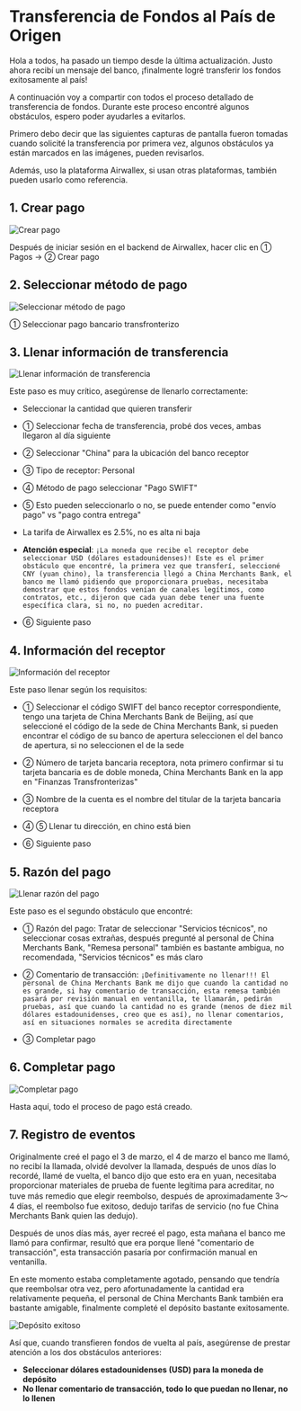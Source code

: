 # Transferencia de Fondos al País de Origen

Hola a todos, ha pasado un tiempo desde la última actualización. Justo ahora recibí un mensaje del banco, ¡finalmente logré transferir los fondos exitosamente al país!

A continuación voy a compartir con todos el proceso detallado de transferencia de fondos. Durante este proceso encontré algunos obstáculos, espero poder ayudarles a evitarlos.

Primero debo decir que las siguientes capturas de pantalla fueron tomadas cuando solicité la transferencia por primera vez, algunos obstáculos ya están marcados en las imágenes, pueden revisarlos.

Además, uso la plataforma Airwallex, si usan otras plataformas, también pueden usarlo como referencia.

## 1. Crear pago

<img src="../public-es/pasos-transferencia-01.png" alt="Crear pago">

Después de iniciar sesión en el backend de Airwallex, hacer clic en ① Pagos -> ② Crear pago

## 2. Seleccionar método de pago

<img src="../public-es/pasos-transferencia-02.png" alt="Seleccionar método de pago">

① Seleccionar pago bancario transfronterizo

## 3. Llenar información de transferencia

<img src="../public-es/pasos-transferencia-03.png" alt="Llenar información de transferencia">

Este paso es muy crítico, asegúrense de llenarlo correctamente:
- Seleccionar la cantidad que quieren transferir

- ① Seleccionar fecha de transferencia, probé dos veces, ambas llegaron al día siguiente

- ② Seleccionar "China" para la ubicación del banco receptor

- ③ Tipo de receptor: Personal

- ④ Método de pago seleccionar "Pago SWIFT"

- ⑤ Esto pueden seleccionarlo o no, se puede entender como "envío pago" vs "pago contra entrega"

- La tarifa de Airwallex es 2.5%, no es alta ni baja

- **Atención especial**: `¡La moneda que recibe el receptor debe seleccionar USD (dólares estadounidenses)! Este es el primer obstáculo que encontré, la primera vez que transferí, seleccioné CNY (yuan chino), la transferencia llegó a China Merchants Bank, el banco me llamó pidiendo que proporcionara pruebas, necesitaba demostrar que estos fondos venían de canales legítimos, como contratos, etc., dijeron que cada yuan debe tener una fuente específica clara, si no, no pueden acreditar.`

- ⑥ Siguiente paso

## 4. Información del receptor

<img src="../public-es/pasos-transferencia-04.png" alt="Información del receptor">

Este paso llenar según los requisitos:

- ① Seleccionar el código SWIFT del banco receptor correspondiente, tengo una tarjeta de China Merchants Bank de Beijing, así que seleccioné el código de la sede de China Merchants Bank, si pueden encontrar el código de su banco de apertura seleccionen el del banco de apertura, si no seleccionen el de la sede

- ② Número de tarjeta bancaria receptora, nota primero confirmar si tu tarjeta bancaria es de doble moneda, China Merchants Bank en la app en "Finanzas Transfronterizas"

- ③ Nombre de la cuenta es el nombre del titular de la tarjeta bancaria receptora

- ④ ⑤ Llenar tu dirección, en chino está bien

- ⑥ Siguiente paso

## 5. Razón del pago

<img src="../public-es/pasos-transferencia-05.png" alt="Llenar razón del pago">

Este paso es el segundo obstáculo que encontré:

- ① Razón del pago: Tratar de seleccionar "Servicios técnicos", no seleccionar cosas extrañas, después pregunté al personal de China Merchants Bank, "Remesa personal" también es bastante ambigua, no recomendada, "Servicios técnicos" es más claro

- ② Comentario de transacción: `¡Definitivamente no llenar!!! El personal de China Merchants Bank me dijo que cuando la cantidad no es grande, si hay comentario de transacción, esta remesa también pasará por revisión manual en ventanilla, te llamarán, pedirán pruebas, así que cuando la cantidad no es grande (menos de diez mil dólares estadounidenses, creo que es así), no llenar comentarios, así en situaciones normales se acredita directamente`

- ③ Completar pago

## 6. Completar pago

<img src="../public-es/pasos-transferencia-06.png" alt="Completar pago">

Hasta aquí, todo el proceso de pago está creado.

## 7. Registro de eventos

Originalmente creé el pago el 3 de marzo, el 4 de marzo el banco me llamó, no recibí la llamada, olvidé devolver la llamada, después de unos días lo recordé, llamé de vuelta, el banco dijo que esto era en yuan, necesitaba proporcionar materiales de prueba de fuente legítima para acreditar, no tuve más remedio que elegir reembolso, después de aproximadamente 3～4 días, el reembolso fue exitoso, dedujo tarifas de servicio (no fue China Merchants Bank quien las dedujo).

Después de unos días más, ayer recreé el pago, esta mañana el banco me llamó para confirmar, resultó que era porque llené "comentario de transacción", esta transacción pasaría por confirmación manual en ventanilla.

En este momento estaba completamente agotado, pensando que tendría que reembolsar otra vez, pero afortunadamente la cantidad era relativamente pequeña, el personal de China Merchants Bank también era bastante amigable, finalmente completé el depósito bastante exitosamente.

<img src="../public-es/notificacion-deposito-china-merchants-bank.jpeg" alt="Depósito exitoso">

Así que, cuando transfieren fondos de vuelta al país, asegúrense de prestar atención a los dos obstáculos anteriores:
- **Seleccionar dólares estadounidenses (USD) para la moneda de depósito**
- **No llenar comentario de transacción, todo lo que puedan no llenar, no lo llenen**
